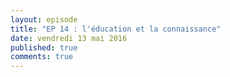 ```yaml
---
layout: episode
title: "EP 14 : l'éducation et la connaissance"
date: vendredi 13 mai 2016
published: true
comments: true
---
```

